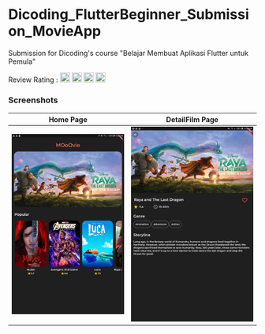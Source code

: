 # Dicoding_FlutterBeginner_Submission_MovieApp

Submission for Dicoding's course "Belajar Membuat Aplikasi Flutter untuk Pemula"

Review Rating :  <img src="https://image.flaticon.com/icons/png/512/1828/1828884.png" width="20" height="20"> <img src="https://image.flaticon.com/icons/png/512/1828/1828884.png" width="20" height="20"> <img src="https://image.flaticon.com/icons/png/512/1828/1828884.png" width="20" height="20"> <img src="https://image.flaticon.com/icons/png/512/1828/1828884.png" width="20" height="20">

### Screenshots
| Home Page      | DetailFilm Page      |
|------------|-------------|
| <img src="https://github.com/SalsabilaH12/Dicoding_FlutterBeginner_Submission_MovieApp/blob/main/asset/screenshot/Screenshot_20210505-103826.jpg"> | <img src="https://github.com/SalsabilaH12/Dicoding_FlutterBeginner_Submission_MovieApp/blob/main/asset/screenshot/Screenshot_20210505-103846.jpg"> |
